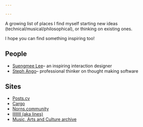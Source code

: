 ```yaml
---

---
```

A growing list of places I find myself starting new ideas (technical/musical/philosophical), or thinking on existing ones.

I hope you can find something inspiring too!

## People

- [Suengmee Lee](https://www.seungmee-lee.com/)– an inspiring interaction designer
- [Steph Ango](https://stephango.com/)– professional thinker on thought making software

## Sites

 - [Posts.cv](https://posts.cv/)
 - [Cargo](https://cargo.site/In-Use)
 - [Norns.community](https://norns.community/)
 - [llllllll (aka lines)](https://llllllll.co/)
 - [Music, Arts and Culture archive](https://archive.org/details/audio_music)